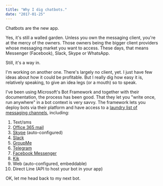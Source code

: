 ```yaml
---
title: "Why I dig chatbots."
date: "2017-01-25"
---
```


Chatbots are the new app.

Yes, it's still a walled garden. Unless you own the messaging client, you're at the mercy of the owners. Those owners being the bigger client providers whose messaging market you want to access. These days, that means Messenger (Facebook), Slack, Skype or WhatsApp.

Still, it's a way in.

I'm working on another one. There's largely no client, yet. I just have few ideas about how it could be profitable. But I really dig how easy it is, relatively speaking, to give an idea legs (or a mouth) so to speak.

I've been using Microsoft's Bot Framework and together with their documentation, the process has been good. That they let you "write once, run anywhere" in a bot context is very savvy. The framework lets you deploy bots via their platform and have access to a [laundry list of messaging channels](https://docs.botframework.com/en-us/faq/#what-channels-does-the-bot-framework-currently-support), including:

1. Text/sms
2. [Office 365 mail](http://www.office.com/)
3. [Skype](http://www.skype.com/) (auto-configured)
4. [Slack](http://slack.com/)
5. [GroupMe](http://groupme.com/)
6. [Telegram](http://telegram.org/)
7. [Facebook Messenger](http://www.messenger.com/)
8. [Kik](https://www.kik.com/)
9. Web (auto-configured, embeddable)
10. Direct Line (API to host your bot in your app)

OK, let me head back to my next bot.
